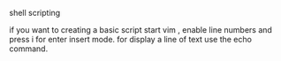 shell scripting

if you want to creating a basic script start vim , enable line numbers and  press  i for  enter insert mode. 
for display a line of text use the echo command. 